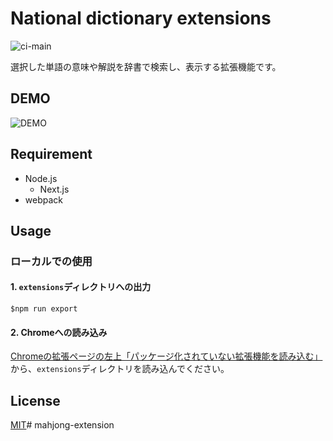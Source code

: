 # National dictionary extensions

![ci-main](https://github.com/faronan/national-dictionary-extensions/workflows/CI/badge.svg)

選択した単語の意味や解説を辞書で検索し、表示する拡張機能です。

## DEMO

![DEMO](https://user-images.githubusercontent.com/40588536/143685943-c1576e29-bfb3-4db8-8fdd-9c438a2ab195.gif 'DEMO')


## Requirement
- Node.js
  - Next.js
- webpack

## Usage
### ローカルでの使用
#### 1. `extensions`ディレクトリへの出力
```
$npm run export
```
#### 2. Chromeへの読み込み

[Chromeの拡張ページの左上「パッケージ化されていない拡張機能を読み込む」](chrome://extensions/)
から、`extensions`ディレクトリを読み込んでください。

## License
[MIT](https://choosealicense.com/licenses/mit/)# mahjong-extension
